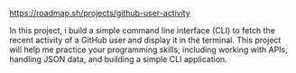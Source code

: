 https://roadmap.sh/projects/github-user-activity

In this project, i build a simple command line interface (CLI) to fetch the recent activity of a GitHub user and display it in the terminal. This project will help me practice your programming skills, including working with APIs, handling JSON data, and building a simple CLI application.
